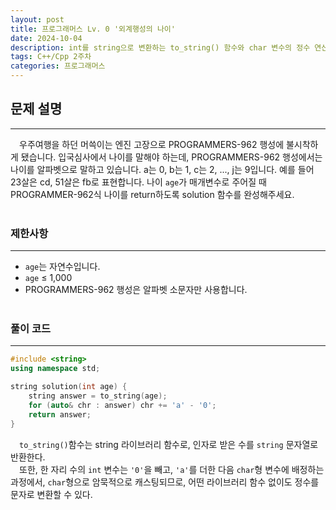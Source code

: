 ```yaml
---
layout: post
title: 프로그래머스 Lv. 0 '외계행성의 나이'
date: 2024-10-04
description: int를 string으로 변환하는 to_string() 함수와 char 변수의 정수 연산
tags: C++/Cpp 2주차
categories: 프로그래머스
---
```


## 문제 설명
---
&emsp;우주여행을 하던 머쓱이는 엔진 고장으로 PROGRAMMERS-962 행성에 불시착하게 됐습니다. 입국심사에서 나이를 말해야 하는데, PROGRAMMERS-962 행성에서는 나이를 알파벳으로 말하고 있습니다. a는 0, b는 1, c는 2, ..., j는 9입니다. 예를 들어 23살은 cd, 51살은 fb로 표현합니다. 나이 `age`가 매개변수로 주어질 때 PROGRAMMER-962식 나이를 return하도록 solution 함수를 완성해주세요.<br><br>

### 제한사항
---
- `age`는 자연수입니다.
- `age` ≤ 1,000
- PROGRAMMERS-962 행성은 알파벳 소문자만 사용합니다.<br><br>

### 풀이 코드
---
```cpp
#include <string>
using namespace std;

string solution(int age) {
    string answer = to_string(age);
    for (auto& chr : answer) chr += 'a' - '0';
    return answer;
}
```
&emsp;`to_string()`함수는 string 라이브러리 함수로, 인자로 받은 수를 `string` 문자열로 반환한다.<br>
&emsp;또한, 한 자리 수의 `int` 변수는 `'0'`을 빼고, `'a'`를 더한 다음 `char`형 변수에 배정하는 과정에서, `char`형으로 암묵적으로 캐스팅되므로, 어떤 라이브러리 함수 없이도 정수를 문자로 변환할 수 있다.
